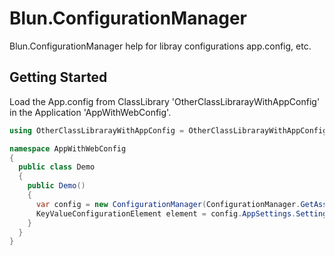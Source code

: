 # Blun.ConfigurationManager
Blun.ConfigurationManager help for libray configurations app.config, etc.

## Getting Started ##

Load the App.config from ClassLibrary 'OtherClassLibrarayWithAppConfig' in the Application 'AppWithWebConfig'.
```C#
using OtherClassLibrarayWithAppConfig = OtherClassLibrarayWithAppConfig.Demo;

namespace AppWithWebConfig 
{
  public class Demo
  {
    public Demo()
    {
      var config = new ConfigurationManager(ConfigurationManager.GetAssemblyPath(typeof(OtherClassLibrarayWithAppConfig)));
      KeyValueConfigurationElement element = config.AppSettings.Settings["Getting_Started"];
    }
  }
}

```
